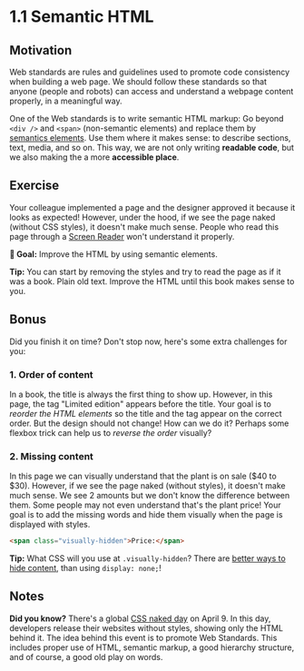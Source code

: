 # 1.1 Semantic HTML

## Motivation

Web standards are rules and guidelines used to promote code consistency when building a web page. We should follow these standards so that anyone (people and robots) can access and understand a webpage content properly, in a meaningful way.

One of the Web standards is to write semantic HTML markup: Go beyond `<div />` and `<span>` (non-semantic elements) and replace them by [semantics elements](https://developer.mozilla.org/en-US/docs/Web/HTML/Element). Use them where it makes sense: to describe sections, text, media, and so on. This way, we are not only writing **readable code**, but we also making the a more **accessible place**.

## Exercise

Your colleague implemented a page and the designer approved it because it looks as expected!
However, under the hood, if we see the page naked (without CSS styles), it doesn't
make much sense. People who read this page through a [Screen Reader](https://developer.mozilla.org/en-US/docs/Glossary/Screen_reader) won't understand it properly.

**🎯 Goal:** Improve the HTML by using semantic elements.

**Tip:** You can start by removing the styles and try to read the page as if it was a book. Plain old text. Improve the HTML until this book makes sense to you.

## Bonus

Did you finish it on time? Don't stop now, here's some extra challenges for you:

### 1. Order of content

In a book, the title is always the first thing to show up. However, in this page, the tag "Limited edition" appears before the title. Your goal is to _reorder the HTML elements_ so the title and the tag appear on the correct order. But the design should not change! How can we do it? Perhaps some flexbox trick can help us to _reverse the order_ visually?

### 2. Missing content

In this page we can visually understand that the plant is on sale ($40 to $30). However, if we see the page naked (without styles), it doesn't make much sense. We see 2 amounts but we don't know the difference between them. Some people may not even understand that's the plant price! Your goal is to add the missing words and hide them visually when the page is displayed with styles.

```html
<span class="visually-hidden">Price:</span>
```

**Tip:** What CSS will you use at `.visually-hidden`? There are [better ways to hide content](https://a11yproject.com/posts/how-to-hide-content/), than using `display: none;`!

## Notes

**Did you know?** There's a global [CSS naked day](https://css-naked-day.github.io/) on April 9. In this day, developers release their websites without styles, showing only the HTML behind it. The idea behind this event is to promote Web Standards. This includes proper use of HTML, semantic markup, a good hierarchy structure, and of course, a good old play on words.
